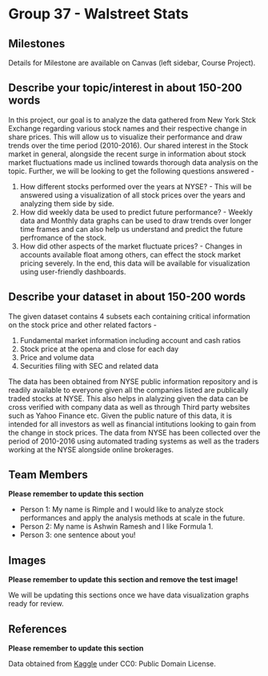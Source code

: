 # Group 37 - Walstreet Stats

## Milestones

Details for Milestone are available on Canvas (left sidebar, Course Project).

## Describe your topic/interest in about 150-200 words

In this project, our goal is to analyze the data gathered from New York Stck Exchange regarding various stock names and their respective change in share prices. This will allow us to visualize their performance and draw trends over the time period (2010-2016). Our shared interest in the Stock market in general, alongside the recent surge in information about stock market fluctuations made us inclined towards thorough data analysis on the topic. Further, we will be looking to get the following questions answered -
1. How different stocks performed over the years at NYSE? - This will be answered using a visualization of all stock prices over the years and analyzing them side by side.
1. How did weekly data be used to predict future performance? - Weekly data and Monthly data graphs can be used to draw trends over longer time frames and can also help us understand and predict the future perfromance of the stock.
1. How did other aspects of the market fluctuate prices? - Changes in accounts available float among others, can effect the stock market pricing severely.
In the end, this data will be available for visualization using user-friendly dashboards.

## Describe your dataset in about 150-200 words

The given dataset contains 4 subsets each containing critical information on the stock price and other related factors -
1. Fundamental market information including account and cash ratios
1. Stock price at the opena and close for each day
1. Price and volume data
1. Securities filing with SEC and related data

The data has been obtained from NYSE public information repository and is readily available to everyone given all the companies listed are publically traded stocks at NYSE. This also helps in alalyzing given the data can be cross verified with company data as well as through Third party websites such as Yahoo Finance etc.
Given the public nature of this data, it is intended for all investors as well as financial intitutions looking to gain from the change in stock prices. The data from NYSE has been collected over the period of 2010-2016 using automated trading systems as well as the traders working at the NYSE alongside online brokerages.

## Team Members

**Please remember to update this section**

- Person 1: My name is Rimple and I would like to analyze stock performances and apply the analysis methods at scale in the future.
- Person 2: My name is Ashwin Ramesh and I like Formula 1. 
- Person 3: one sentence about you!

## Images

**Please remember to update this section and remove the test image!**

We will be updating this sections once we have data visualization graphs ready for review.

## References

**Please remember to update this section**

Data obtained from [Kaggle](https://www.kaggle.com/datasets/dgawlik/nyse?select=securities.csv) under CC0: Public Domain License.